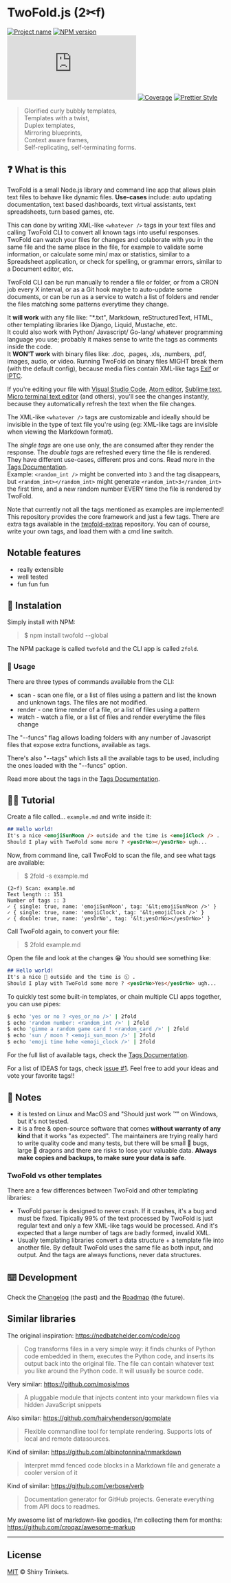 # TwoFold.js (2✂︎f)

[![Project name][project-img]][project-url]
[![NPM version][npm-img]][npm-url]
[![Build status][build-img]][build-url]
[![Coverage][coverage-img]][coverage-url]
[![Prettier Style][style-img]][style-url]

> Glorified curly bubbly templates,<br />
> Templates with a twist,<br />
> Duplex templates,<br />
> Mirroring blueprints,<br />
> Context aware frames,<br />
> Self-replicating, self-terminating forms.

## ❓ What is this

TwoFold is a small Node.js library and command line app that allows plain text files to behave like dynamic files.
**Use-cases** include: auto updating documentation, text based dashboards, text virtual assistants, text spreadsheets, turn based games, etc.

This can done by writing XML-like `<whatever />` tags in your text files and calling TwoFold CLI to convert all known tags into useful responses. TwoFold can watch your files for changes and colaborate with you in the same file and the same place in the file, for example to validate some information, or calculate some min/ max or statistics, similar to a Spreadsheet application, or check for spelling, or grammar errors, similar to a Document editor, etc.

TwoFold CLI can be run manually to render a file or folder, or from a CRON job every X interval, or as a Git hook maybe to auto-update some documents, or can be run as a service to watch a list of folders and render the files matching some patterns everytime they change.

It **will work** with any file like: "*.txt", Markdown, reStructuredText, HTML, other templating libraries like Django, Liquid, Mustache, etc.<br/>
It could also work with Python/ Javascript/ Go-lang/ whatever programming language you use; probably it makes sense to write the tags as comments inside the code.<br/>
It **WON'T work** with binary files like: .doc, .pages, .xls, .numbers, .pdf, images, audio, or video. Running TwoFold on binary files MIGHT break them (with the default config), because media files contain XML-like tags [Exif](https://en.wikipedia.org/wiki/Exif) or [IPTC](https://en.wikipedia.org/wiki/IPTC_Information_Interchange_Model).

If you're editing your file with [Visual Studio Code](https://github.com/microsoft/vscode), [Atom editor](https://github.com/atom/atom), [Sublime text](https://sublimetext.com), [Micro terminal text editor](https://github.com/zyedidia/micro) (and others), you'll see the changes instantly, because they automatically refresh the text when the file changes.

The XML-like `<whatever />` tags are customizable and ideally should be invisible in the type of text file you're using (eg: XML-like tags are invisible when viewing the Markdown format).

The *single tags* are one use only, the are consumed after they render the response.
The *double tags* are refreshed every time the file is rendered.<br/>
They have different use-cases, different pros and cons. Read more in the [Tags Documentation](/docs/doc-tags.md).<br/>
Example: `<random_int />` might be converted into `3` and the tag disappears, but `<random_int></random_int>` might generate `<random_int>3</random_int>` the first time, and a new random number EVERY time the file is rendered by TwoFold.

Note that currently not all the tags mentioned as examples are implemented!<br/>
This repository provides the core framework and just a few tags. There are extra tags available in the [twofold-extras](https://github.com/ShinyTrinkets/twofold-extras) repository. You can of course, write your own tags, and load them with a cmd line switch.


## Notable features

* really extensible
* well tested
* fun fun fun


## 🔩 Instalation

Simply install with NPM:

> $ npm install twofold --global

The NPM package is called `twofold` and the CLI app is called `2fold`.


### 🔨 Usage

There are three types of commands available from the CLI:

* scan - scan one file, or a list of files using a pattern and list the known and unknown tags. The files are not modified.
* render - one time render of a file, or a list of files using a pattern
* watch - watch a file, or a list of files and render everytime the files change

The "--funcs" flag allows loading folders with any number
of Javascript files that expose extra functions, available as tags.

There's also "--tags" which lists all the available tags to be used,
including the ones loaded with the "--funcs" option.

Read more about the tags in the [Tags Documentation](/docs/doc-tags.md).


## 🚶‍♂️ Tutorial

Create a file called... `example.md` and write inside it:

```md
## Hello world!
It's a nice <emojiSunMoon /> outside and the time is <emojiClock /> .
Should I play with TwoFold some more ? <yesOrNo></yesOrNo> ugh...
```

Now, from command line, call TwoFold to scan the file, and see what tags are available:

> $ 2fold -s example.md

```
(2✂︎f) Scan: example.md
Text length :: 151
Number of tags :: 3
✓ { single: true, name: 'emojiSunMoon', tag: '&lt;emojiSunMoon />' }
✓ { single: true, name: 'emojiClock', tag: '&lt;emojiClock />' }
✓ { double: true, name: 'yesOrNo', tag: '&lt;yesOrNo></yesOrNo>' }
```

Call TwoFold again, to convert your file:

> $ 2fold example.md

Open the file and look at the changes :grin: You should see something like:

```md
## Hello world!
It's a nice 🌙 outside and the time is 🕥 .
Should I play with TwoFold some more ? <yesOrNo>Yes</yesOrNo> ugh...
```

To quickly test some built-in templates, or chain multiple CLI apps together, you can use pipes:

```sh
$ echo 'yes or no ? <yes_or_no />' | 2fold
$ echo 'random number: <random_int />' | 2fold
$ echo 'gimme a random game card ! <random_card />' | 2fold
$ echo 'sun / moon ? <emoji_sun_moon />' | 2fold
$ echo 'emoji time hehe <emoji_clock />' | 2fold
```

For the full list of available tags, check the [Tags Documentation](/docs/doc-tags.md).

For a list of IDEAS for tags, check [issue #1](https://github.com/ShinyTrinkets/twofold.js/issues/1).
Feel free to add your ideas and vote your favorite tags!!


## 📝 Notes

* it is tested on Linux and MacOS and "Should just work ™" on Windows, but it's not tested.
* it is a free & open-source software that comes **without warranty of any kind** that it works "as expected". The maintainers are trying really hard to write quality code and many tests, but there will be small 🐛 bugs, large 🐉 dragons and there are risks to lose your valuable data. **Always make copies and backups, to make sure your data is safe**.


### TwoFold vs other templates

There are a few differences between TwoFold and other templating libraries:

* TwoFold parser is designed to never crash. If it crashes, it's a bug and must be fixed.
  Tipically 99% of the text processed by TwoFold is just regular text and only a few XML-like tags would be processed.
  And it's expected that a large number of tags are badly formed, invalid XML.
* Usually templating libraries convert a data structure + a template file into another file.
  By default TwoFold uses the same file as both input, and output.
  And the tags are always functions, never data structures.


## ⌨️ Development

Check the [Changelog](/docs/CHANGELOG.md) (the past) and the [Roadmap](/docs/ROADMAP.md) (the future).


## Similar libraries

The original inspiration: https://nedbatchelder.com/code/cog
> Cog transforms files in a very simple way: it finds chunks of Python code embedded in them, executes the Python code, and inserts its output back into the original file. The file can contain whatever text you like around the Python code. It will usually be source code.

Very similar:
https://github.com/mosjs/mos
> A pluggable module that injects content into your markdown files via hidden JavaScript snippets

Also similar:
https://github.com/hairyhenderson/gomplate
> Flexible commandline tool for template rendering. Supports lots of local and remote datasources.

Kind of similar:
https://github.com/albinotonnina/mmarkdown
> Interpret mmd fenced code blocks in a Markdown file and generate a cooler version of it

Kind of similar:
https://github.com/verbose/verb
> Documentation generator for GitHub projects. Generate everything from API docs to readmes.

My awesome list of markdown-like goodies, I'm collecting them for months:<br/>
https://github.com/croqaz/awesome-markup

-----

## License

[MIT](LICENSE) © Shiny Trinkets.

[project-img]: https://badgen.net/badge/%E2%AD%90/Trinkets/4B0082
[project-url]: https://github.com/ShinyTrinkets
[npm-img]: https://badgen.net/npm/v/twofold?icon=npm&label
[npm-url]: https://npmjs.com/package/twofold
[build-img]: https://badgen.net/travis/ShinyTrinkets/twofold.js
[build-url]: https://travis-ci.org/ShinyTrinkets/twofold.js
[coverage-img]: https://codecov.io/gh/ShinyTrinkets/twofold.js/branch/master/graph/badge.svg
[coverage-url]: https://codecov.io/gh/ShinyTrinkets/twofold.js
[style-img]: https://badgen.net/badge/Code%20style/prettier/f2a
[style-url]: https://prettier.io

